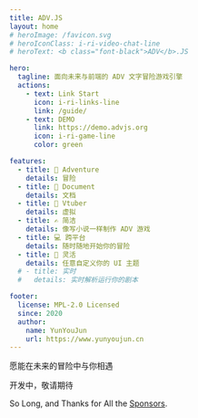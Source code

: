 ```yaml
---
title: ADV.JS
layout: home
# heroImage: /favicon.svg
# heroIconClass: i-ri-video-chat-line
# heroText: <b class="font-black">ADV</b>.JS

hero:
  tagline: 面向未来与前端的 ADV 文字冒险游戏引擎
  actions:
    - text: Link Start
      icon: i-ri-links-line
      link: /guide/
    - text: DEMO
      link: https://demo.advjs.org
      icon: i-ri-game-line
      color: green

features:
  - title: 🧶 Adventure
    details: 冒险
  - title: 📃 Document
    details: 文档
  - title: 👴 Vtuber
    details: 虚拟
  - title: ✍️ 简洁
    details: 像写小说一样制作 ADV 游戏
  - title: 💻 跨平台
    details: 随时随地开始你的冒险
  - title: 🎨 灵活
    details: 任意自定义你的 UI 主题
  # - title: 实时
  #   details: 实时解析运行你的剧本

footer:
  license: MPL-2.0 Licensed
  since: 2020
  author:
    name: YunYouJun
    url: https://www.yunyoujun.cn
---
```


<div class="text-center font-light text-2xl">

<div class="text-2xl font-normal gradient-text from-blue-600 to-green-500 bg-gradient-to-r">

愿能在未来的冒险中与你相遇

</div>

开发中，敬请期待

<div class="text-2xl font-black">

So Long, and Thanks for All the [Sponsors](https://sponsors.yunyoujun.cn).

</div>

</div>
